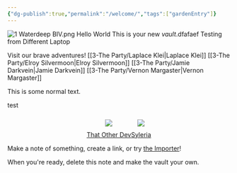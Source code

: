 ```yaml
---
{"dg-publish":true,"permalink":"/welcome/","tags":["gardenEntry"]}
---
```


![1 Waterdeep BIV.png](/img/user/z_Assets/Environment/1%20Waterdeep%20BIV.png)
Hello World
This is your new *vault*.dfafaef
Testing from Different Laptop

Visit our brave adventures! 
[[3-The Party/Laplace Klei\|Laplace Klei]]
[[3-The Party/Elroy Silvermoon\|Elroy Silvermoon]]
[[3-The Party/Jamie Darkvein\|Jamie Darkvein]]
[[3-The Party/Vernon Margaster\|Vernon Margaster]]


This is some normal text.

test



<div style="display: flex; flex-wrap: wrap; align-items: center; justify-content: center;"> <div style="display: flex; flex-direction: column; justify-content: center;align-items:center;"> <img style="padding: 10px" src="https://res.cloudinary.com/dix4ngy25/image/upload/c_scale,r_8,w_300/v1668068263/dgdocs/CleanShot_2022-11-10_at_09.17.28_2x.png"/> <a href="https://notes.thatother.dev/">That Other Dev</a> </div> <div style="display: flex; flex-direction: column; justify-content: center;align-items: center"> <img style="padding: 10px" src="https://res.cloudinary.com/dix4ngy25/image/upload/c_scale,r_8,w_300/v1668068103/dgdocs/CleanShot_2022-11-10_at_09.14.47_2x.png"/> <a href="https://syleria.netlify.app/">Syleria</a> </div> </div>

Make a note of something, create a link, or try [the Importer](https://help.obsidian.md/Plugins/Importer)!

When you're ready, delete this note and make the vault your own.